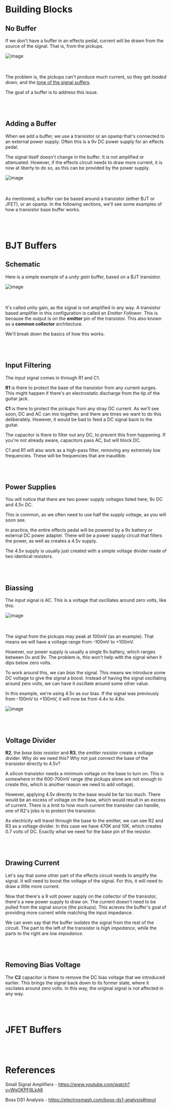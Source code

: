 # Building Blocks
## No Buffer

If we don't have a buffer in an effects pedal, current will be drawn from the source of the signal. That is, from the pickups.

![image](https://github.com/user-attachments/assets/bf691557-5cac-42b1-8891-27ff5efde6b1)


</br></br>
The problem is, the pickups can't produce much current, so they get _loaded down_, and the [tone of the signal suffers](https://github.com/Network-Direction/Audio-Effect-Pedals/blob/Wha-Pedals/audio%20circuit%20blocks/3.%20Buffers/1.%20Signals%20and%20Impedance.md).

The goal of a buffer is to address this issue.


</br></br>
## Adding a Buffer

When we add a buffer, we use a transistor or an opamp that's connected to an external power supply. Often this is a 9v DC power supply for an effects pedal.

The signal itself doesn't change in the buffer. It is not amplified or attenuated. However, if the effects circuit needs to draw more current, it is now at liberty to do so, as this can be provided by the power supply.

![image](https://github.com/user-attachments/assets/561306f5-a7fb-4907-ab53-7678765bf0f5)


</br><br>
As mentioned, a buffer can be based around a transistor (either BJT or JFET), or an opamp. In the following sections, we'll see some examples of how a transistor base buffer works.



</br><br>
# BJT Buffers
## Schematic

Here is a simple example of a _unity gain_ buffer, based on a BJT transistor.

![image](https://github.com/user-attachments/assets/89b058bc-4297-4e7d-8e5d-c4e674ae51ad)


</br></br>
It's called unity gain, as the signal is not amplified in any way. A transistor based amplifier in this configuration is called an _Emitter Follower_. This is because the output is on the **emitter** pin of the transistor. This also known as a **common collector** architecture.

We'll break down the basics of how this works.


</br></br>
## Input Filtering

The input signal comes in through R1 and C1.

**R1** is there to protect the base of the transistor from any current surges. This might happen if there's an electrostatic discharge from the tip of the guitar jack.

**C1** is there to protect the pickups from any stray DC current. As we'll see soon, DC and AC can mix together, and there are times we want to do this deliberately. However, it would be bad to feed a DC signal back to the guitar.

The capacitor is there to filter out any DC, to prevent this from happening. If you're not already aware, capacitors pass AC, but will block DC.

C1 and R1 will also work as a high-pass filter, removing any extremely low frequencies. These will be frequencies that are inaudible.


</br></br>
## Power Supplies

You will notice that there are two power supply voltages listed here; 9v DC and 4.5v DC.

This is common, as we often need to use half the supply voltage, as you will soon see.

In practice, the entire effects pedal will be powered by a 9v battery or external DC power adapter. There will be a power supply circuit that filters the power, as well as creates a 4.5v supply.

The 4.5v supply is usually just created with a simple voltage divider made of two identical resistors.


</br></br>
## Biassing

The input signal is AC. This is a voltage that oscillates around zero volts, like this:

![image](https://github.com/user-attachments/assets/635e4a6d-87f4-4a74-b119-9992190dab60)


</br></br>
The signal from the pickups may peak at 100mV (as an example). That means we will have a voltage range from -100mV to +100mV.

However, our power supply is usually a single 9v battery, which ranges between 0v and 9v. The problem is, this won't help with the signal when it dips below zero volts.

To work around this, we can _bias_ the signal. This means we introduce some DC voltage to give the signal a boost. Instead of having the signal oscillating around zero volts, we can have it oscillate around some other value.

In this example, we're using 4.5v as our bias. If the signal was previously from -100mV to +100mV, it will now be from 4.4v to 4.6v.

![image](https://github.com/user-attachments/assets/bac1aadf-25b3-43d1-a93b-e9de0f71ffe0)


</br></br>
## Voltage Divider

**R2**, the _base bias resistor_ and **R3**, the _emitter resistor_ create a voltage divider. Why do we need this? Why not just connect the base of the transistor directly to 4.5v?

A silicon transistor needs a minimum voltage on the base to turn on. This is somewhere in the 600-700mV range (the pickups alone are not enough to create this, which is another reason we need to add voltage).

However, applying 4.5v directly to the base would be far too much. There would be an excess of voltage on the base, which would result in an excess of current. There is a limit to how much current the transistor can handle, one of R2's jobs is to protect the transistor.

As electricity will travel through the base to the emitter, we can see R2 and R3 as a voltage divider. In this case we have 470K and 10K, which creates 0.7 volts of DC. Exactly what we need for the base pin of the resistor.


</br></br>
## Drawing Current

Let's say that some other part of the effects circuit needs to amplify the signal. It will need to boost the voltage of the signal. For this, it will need to draw a little more current.

Now that there's a 9 volt power supply on the collector of the transistor, there's a new power supply to draw on. The current doesn't need to be pulled from the signal source (the pickups). This acieves the buffer's goal of providing more current while matching the input impedance.

We can even say that the buffer _isolates_ the signal from the rest of the circuit. The part to the left of the transistor is _high impedance_, while the parts to the right are _low impedance_.


</br></br>
## Removing Bias Voltage

The **C2** capacitor is there to remove the DC bias voltage that we introduced earlier. This brings the signal back down to its former state, where it oscilates around zero volts. In this way, the original signal is not affected in any way.



</br></br>
# JFET Buffers



</br></br>
# References
Small Signal Amplifiers - https://www.youtube.com/watch?v=WgOKPF8LkA8

Boss DS1 Analysis - https://electrosmash.com/boss-ds1-analysis#input


